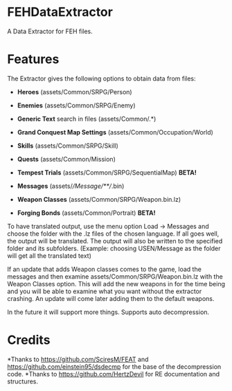 # FEHDataExtractor

A Data Extractor for FEH files.

Features
=====

The Extractor gives the following options to obtain data from files:

* __Heroes__ (assets/Common/SRPG/Person)

* __Enemies__ (assets/Common/SRPG/Enemy)

* __Generic Text__ search in files (assets/Common/.*)

* __Grand Conquest Map Settings__ (assets/Common/Occupation/World)

* __Skills__ (assets/Common/SRPG/Skill)

* __Quests__ (assets/Common/Mission)

* __Tempest Trials__ (assets/Common/SRPG/SequentialMap) __BETA!__

* __Messages__ (assets/*/Message/**/*.bin)

* __Weapon Classes__ (assets/Common/SRPG/Weapon.bin.lz)

* __Forging Bonds__ (assets/Common/Portrait) __BETA!__

To have translated output, use the menu option Load -> Messages and choose the folder with the .lz files of the chosen language. If all goes well, the output will be translated. The output will also be written to the specified folder and its subfolders. (Example: choosing USEN/Message as the folder will get all the translated text)

If an update that adds Weapon classes comes to the game, load the messages and then examine assets/Common/SRPG/Weapon.bin.lz with the Weapon Classes option. This will add the new weapons in for the time being and you will be able to examine what you want without the extractor crashing. An update will come later adding them to the default weapons.

In the future it will support more things. Supports auto decompression.

Credits
=====

*Thanks to https://github.com/SciresM/FEAT and https://github.com/einstein95/dsdecmp for the base of the decompression code.
*Thanks to https://github.com/HertzDevil for RE documentation and structures.
